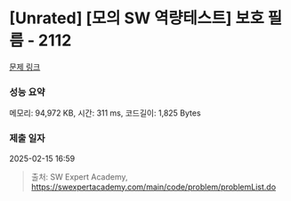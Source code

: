 # [Unrated] [모의 SW 역량테스트] 보호 필름 - 2112 

[문제 링크](https://swexpertacademy.com/main/code/problem/problemDetail.do?contestProbId=AV5V1SYKAaUDFAWu) 

### 성능 요약

메모리: 94,972 KB, 시간: 311 ms, 코드길이: 1,825 Bytes

### 제출 일자

2025-02-15 16:59



> 출처: SW Expert Academy, https://swexpertacademy.com/main/code/problem/problemList.do